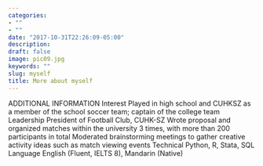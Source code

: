 ```yaml
---
categories:
- ""
- ""
date: "2017-10-31T22:26:09-05:00"
description:
draft: false
image: pic09.jpg
keywords: ""
slug: myself
title: More about myself
---
```

ADDITIONAL INFORMATION
Interest Played in high school and CUHKSZ as a member of the school soccer team; captain of the college team
Leadership President of Football Club, CUHK-SZ
Wrote proposal and organized matches within the university 3 times, with more than 200 participants in total
Moderated brainstorming meetings to gather creative activity ideas such as match viewing events
Technical Python, R, Stata, SQL
Language English (Fluent, IELTS 8), Mandarin (Native)